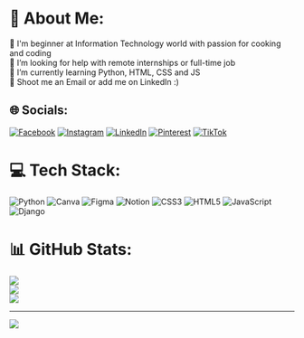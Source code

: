 # 💫 About Me:
🔭 I'm beginner at Information Technology world with passion for cooking and coding<br>🤝 I’m looking for help with remote internships or full-time job<br>🌱 I’m currently learning Python, HTML, CSS and JS<br>💬 Shoot me an Email or add me on LinkedIn :)


## 🌐 Socials:
[![Facebook](https://img.shields.io/badge/Facebook-%231877F2.svg?logo=Facebook&logoColor=white)](https://facebook.com/Yerzhanuly) [![Instagram](https://img.shields.io/badge/Instagram-%23E4405F.svg?logo=Instagram&logoColor=white)](https://instagram.com/ayerzhanuly) [![LinkedIn](https://img.shields.io/badge/LinkedIn-%230077B5.svg?logo=linkedin&logoColor=white)](https://linkedin.com/in/ayerzhanuly) [![Pinterest](https://img.shields.io/badge/Pinterest-%23E60023.svg?logo=Pinterest&logoColor=white)](https://pinterest.com/aks016) [![TikTok](https://img.shields.io/badge/TikTok-%23000000.svg?logo=TikTok&logoColor=white)](https://tiktok.com/@ayerzhanuly) 

# 💻 Tech Stack:
![Python](https://img.shields.io/badge/python-3670A0?style=for-the-badge&logo=python&logoColor=ffdd54) ![Canva](https://img.shields.io/badge/Canva-%2300C4CC.svg?style=for-the-badge&logo=Canva&logoColor=white) 	![Figma](https://img.shields.io/badge/figma-%23F24E1E.svg?style=for-the-badge&logo=figma&logoColor=white) ![Notion](https://img.shields.io/badge/Notion-%23000000.svg?style=for-the-badge&logo=notion&logoColor=white) ![CSS3](https://img.shields.io/badge/css3-%231572B6.svg?style=for-the-badge&logo=css3&logoColor=white) ![HTML5](https://img.shields.io/badge/html5-%23E34F26.svg?style=for-the-badge&logo=html5&logoColor=white) ![JavaScript](https://img.shields.io/badge/javascript-%23323330.svg?style=for-the-badge&logo=javascript&logoColor=%23F7DF1E) ![Django](https://img.shields.io/badge/django-%23092E20.svg?style=for-the-badge&logo=django&logoColor=white)
# 📊 GitHub Stats:
![](https://github-readme-stats.vercel.app/api?username=ayerzhanuly&theme=prussian&hide_border=false&include_all_commits=false&count_private=false)<br/>
![](https://github-readme-streak-stats.herokuapp.com/?user=ayerzhanuly&theme=prussian&hide_border=false)<br/>
![](https://github-readme-stats.vercel.app/api/top-langs/?username=ayerzhanuly&theme=prussian&hide_border=false&include_all_commits=false&count_private=false&layout=compact)

---
[![](https://visitcount.itsvg.in/api?id=ayerzhanuly&icon=5&color=0)](https://visitcount.itsvg.in)

